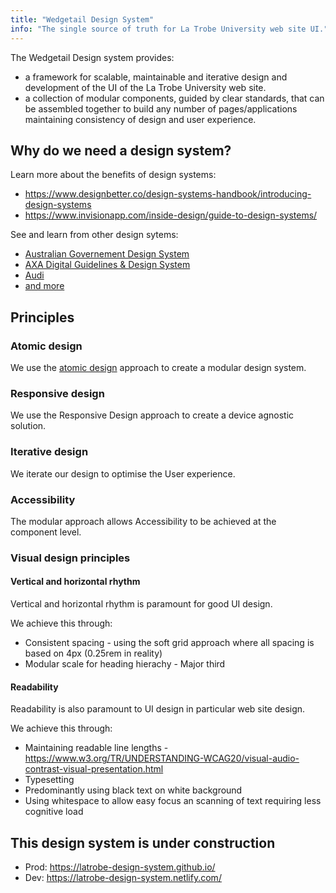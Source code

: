 ```yaml
---
title: "Wedgetail Design System"
info: "The single source of truth for La Trobe University web site UI."
---
```


The Wedgetail Design system provides:
* a framework for scalable, maintainable and iterative design and development of the UI of the La Trobe University web site.
* a collection of modular components, guided by clear standards, that can be assembled together to build any number of pages/applications maintaining consistency of design and user experience.

## Why do we need a design system?

Learn more about the benefits of design systems:
* https://www.designbetter.co/design-systems-handbook/introducing-design-systems
* https://www.invisionapp.com/inside-design/guide-to-design-systems/

See and learn from other design sytems:
* [Australian Governement Design System](https://designsystem.gov.au/)
* [AXA Digital Guidelines & Design System](https://design.axa.com/)
* [Audi](https://www.audi.com/ci/en/guides/user-interface/introduction.html)
* [and more](https://designsystemsrepo.com/design-systems)

## Principles

### Atomic design

We use the [atomic design](https://atomicdesign.bradfrost.com/chapter-2/) approach to create a modular design system.

### Responsive design

We use the Responsive Design approach to create a device agnostic solution.

### Iterative design

We iterate our design to optimise the User experience.

### Accessibility

The modular approach allows Accessibility to be achieved at the component level.

### Visual design principles

#### Vertical and horizontal rhythm

Vertical and horizontal rhythm is paramount for good UI design.

We achieve this through:
* Consistent spacing - using the soft grid approach where all spacing is based on 4px (0.25rem in reality)
* Modular scale for heading hierachy - Major third

#### Readability

Readability is also paramount to UI design in particular web site design.

We achieve this through:
* Maintaining readable line lengths - https://www.w3.org/TR/UNDERSTANDING-WCAG20/visual-audio-contrast-visual-presentation.html
* Typesetting
* Predominantly using black text on white background
* Using whitespace to allow easy focus an scanning of text requiring less cognitive load


## This design system is under construction

- Prod: https://latrobe-design-system.github.io/
- Dev: https://latrobe-design-system.netlify.com/